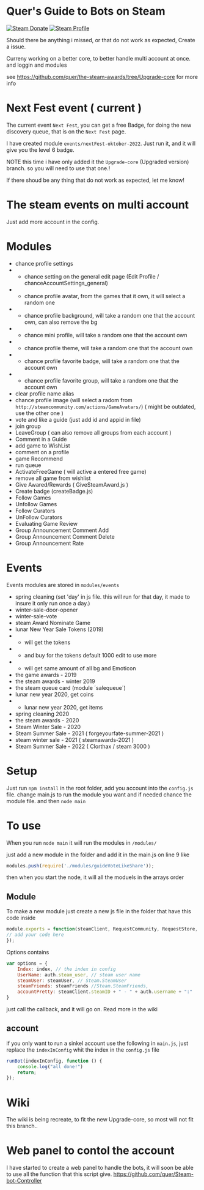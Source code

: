# Quer's Guide to Bots on Steam 
[![Steam Donate][steam-img]][steam-url] 
[![Steam Profile][steam-account-img]][steam-account-url]

Should there be anything i missed, or that do not work as expected, Create a issue.

Curreny working on a better core, to better handle multi account at once. and loggin and modules 

see https://github.com/quer/the-steam-awards/tree/Upgrade-core for more info

# Next Fest event ( current )
The current event `Next Fest`, you can get a free Badge, for doing the new discovery queue, that is on the `Next Fest` page.

I have created module `events/nextFest-oktober-2022`. Just run it, and it will give you the level 6 badge. 

NOTE this time i have only added it the `Upgrade-core` (Upgraded version) branch. so you will need to use that one.!

If there shoud be any thing that do not work as expected, let me know!

# The steam events on multi account
Just add more account in the config.

# Modules
 * chance profile settings
 * * chance setting on the general edit page (Edit Profile / chanceAccountSettings_general)
 * * chance profile avatar, from the games that it own, it will select a random one
 * * chance profile background, will take a random one that the account own, can also remove the bg
 * * chance mini profile, will take a random one that the account own
 * * chance profile theme, will take a random one that the account own
 * * chance profile favorite badge, will take a random one that the account own
 * * chance profile favorite group, will take a random one that the account own
 * clear profile name alias
 * chance profile image (will select a radom from `http://steamcommunity.com/actions/GameAvatars/`) ( might be outdated, use the other one )
 * vote and like a guide (just add id and appid in file)
 * join group
 * LeaveGroup ( can also remove all groups from each account )
 * Comment in a Guide
 * add game to WishList
 * comment on a profile
 * game Recommend
 * run queue
 * ActivateFreeGame ( will active a entered free game)
 * remove all game from wishlist
 * Give Awared/Rewards ( GiveSteamAward.js )
 * Create badge (createBadge.js)
 * Follow Games
 * Unfollow Games
 * Follow Curators
 * UnFollow Curators
 * Evaluating Game Review
 * Group Announcement Comment Add
 * Group Announcement Comment Delete
 * Group Announcement Rate

# Events
Events modules are stored in `modules/events`
 * spring cleaning (set 'day' in js file. this will run for that day, it made to insure it only run once a day.)
 * winter-sale-door-opener
 * winter-sale-vote
 * steam Award Nominate Game
 * lunar New Year Sale Tokens (2019)
 * * will get the tokens 
 * * and buy for the tokens default 1000 edit to use more
 * * will get same amount of all bg and Emoticon
 * the game awards - 2019
 * the steam awards - winter 2019
 * the steam queue card (module ´salequeue´)
 * lunar new year 2020, get coins
 * * lunar new year 2020, get items
 * spring cleaning 2020
 * the steam awards - 2020
 * Steam Winter Sale - 2020
 * Steam Summer Sale - 2021 ( forgeyourfate-summer-2021 )
 * steam winter sale - 2021 ( steamawards-2021 )
 * Steam Summer Sale - 2022 ( Clorthax / steam 3000 )

# Setup
Just run `npm install` in the root folder,
add you account into the `config.js` file.
change main.js to run the module you want
and if needed chance the module file. 
and then `node main`

# To use 
When you run `node main` it will run the modules in `/modules/`

just add a new module in the folder and add it in the main.js on line 9 like
```js
modules.push(require('./modules/guideVoteLikeShare'));
```
then when you start the node, it will all the moduels in the arrays order
## Module
To make a new module just create a new js file in the folder that have this code inside
```js
module.exports = function(steamClient, RequestCommunity, RequestStore, SessionID, options, callback){
// add your code here
});
```
Options contains 
```js
var options = {
    Index: index, // the index in config
    UserName: auth.steam_user, // steam user name
    steamUser: steamUser, // Steam.SteamUser
    steamFriends: steamFriends //Steam.SteamFriends,
    accountPretty: steamClient.steamID + " - " + auth.username + ":"
}
```
just call the callback, and it will go on.
Read more in the wiki
## account
if you only want to run a sinkel account use the following in `main.js`, just replace the `indexInConfig` whit the index in the `config.js` file
```js
runBot(indexInConfig, function () {
	console.log("all done!")
	return;
});
```
# Wiki
The wiki is being recreate, to fit the new Upgrade-core, so most will not fit this branch..

# Web panel to contol the account
I have started to create a web panel to handle the bots, 
it will soon be able to use all the function that this script give.
https://github.com/quer/Steam-bot-Controller

[steam-img]:  https://img.shields.io/badge/donate-Steam-lightgrey.svg?style=flat-square
[steam-url]:  https://steamcommunity.com/tradeoffer/new/?partner=29967844&token=ipZz21tf
[steam-account-url]:  https://steamcommunity.com/id/quer_the_gamer/
[steam-account-img]:  https://img.shields.io/badge/Steam-Profile-lightgrey.svg?style=flat-square
